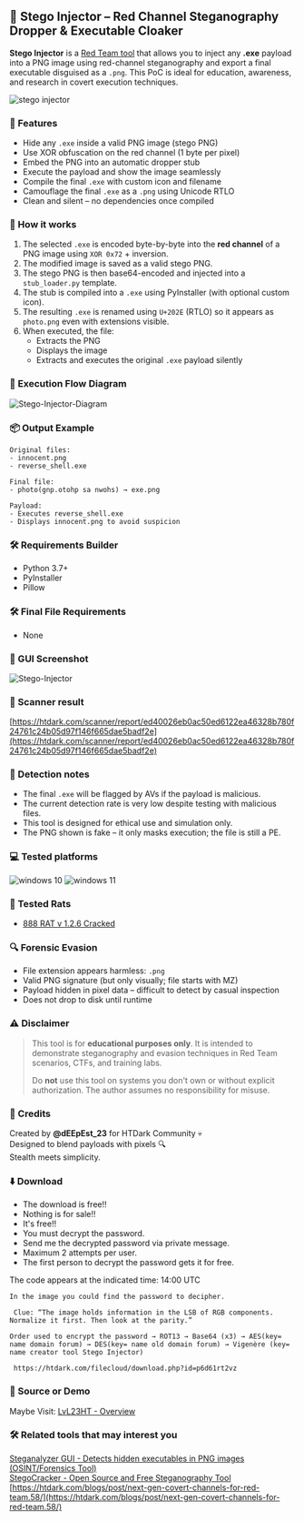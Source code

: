 
## 🧬 Stego Injector – Red Channel Steganography Dropper & Executable Cloaker

**Stego Injector** is a [Red Team tool](https://htdark.com/forums/hacking-tools.77/) that allows you to inject any **.exe** payload into a PNG image using red-channel steganography and export a final executable disguised as a `.png`. This PoC is ideal for education, awareness, and research in covert execution techniques.

![stego injector](https://i.postimg.cc/26NNzpXt/banner.png)

### 🎯 Features
- Hide any `.exe` inside a valid PNG image (stego PNG)
- Use XOR obfuscation on the red channel (1 byte per pixel)
- Embed the PNG into an automatic dropper stub
- Execute the payload and show the image seamlessly
- Compile the final `.exe` with custom icon and filename
- Camouflage the final `.exe` as a `.png` using Unicode RTLO
- Clean and silent – no dependencies once compiled

### 🧠 How it works
1. The selected `.exe` is encoded byte-by-byte into the **red channel** of a PNG image using `XOR 0x72` + inversion.
2. The modified image is saved as a valid stego PNG.
3. The stego PNG is then base64-encoded and injected into a `stub_loader.py` template.
4. The stub is compiled into a `.exe` using PyInstaller (with optional custom icon).
5. The resulting `.exe` is renamed using `U+202E` (RTLO) so it appears as `photo.png` even with extensions visible.
6. When executed, the file:
    - Extracts the PNG
    - Displays the image
    - Extracts and executes the original `.exe` payload silently

### 🧭 Execution Flow Diagram
![Stego-Injector-Diagram](https://i.postimg.cc/GhcGSHzB/Stego-Injector-Diagram.png)

### 📦 Output Example
```
Original files:
- innocent.png
- reverse_shell.exe

Final file:
- photo‮gnp.exe → (shown as photo.png)

Payload:
- Executes reverse_shell.exe
- Displays innocent.png to avoid suspicion
```

### 🛠️ Requirements Builder
- Python 3.7+
- PyInstaller
- Pillow

### 🛠️ Final File Requirements
- None

### 📸 GUI Screenshot
![Stego-Injector](https://i.postimg.cc/7Lc5HLgN/Stego-Injector.png)

### 📡 Scanner result
[https://htdark.com/scanner/report/ed40026eb0ac50ed6122ea46328b780f24761c24b05d97f146f665dae5badf2e](https://htdark.com/scanner/report/ed40026eb0ac50ed6122ea46328b780f24761c24b05d97f146f665dae5badf2e)

### 🧪 Detection notes
- The final `.exe` will be flagged by AVs if the payload is malicious.
- The current detection rate is very low despite testing with malicious files.
- This tool is designed for ethical use and simulation only.
- The PNG shown is fake – it only masks execution; the file is still a PE.

### 💻 Tested platforms
![windows 10](https://i.postimg.cc/RZYPBcbp/Windows-10.webp) ![windows 11](https://i.postimg.cc/7LTKYfFH/Windows11.webp)

### 🐀 Tested Rats
- [888 RAT v 1.2.6 Cracked](https://htdark.com/threads/888-rat-v-1-2-6-cracked.110635/)

### 🔍 Forensic Evasion
- File extension appears harmless: `.png`
- Valid PNG signature (but only visually; file starts with MZ)
- Payload hidden in pixel data – difficult to detect by casual inspection
- Does not drop to disk until runtime

### ⚠️ Disclaimer
> This tool is for **educational purposes only**. It is intended to demonstrate steganography and evasion techniques in Red Team scenarios, CTFs, and training labs.
>
> Do **not** use this tool on systems you don't own or without explicit authorization. The author assumes no responsibility for misuse.

### 🧠 Credits
Created by **@dEEpEst_23** for HTDark Community 💀  
Designed to blend payloads with pixels 🔍  
Stealth meets simplicity.

### ⬇️ Download
- The download is free!!
- Nothing is for sale!!
- It's free!!
- You must decrypt the password.
- Send me the decrypted password via private message.
- Maximum 2 attempts per user.
- The first person to decrypt the password gets it for free.

The code appears at the indicated time: 14:00 UTC  
```
In the image you could find the password to decipher.

 Clue: “The image holds information in the LSB of RGB components. Normalize it first. Then look at the parity.” 

Order used to encrypt the password → ROT13 → Base64 (x3) → AES(key= name domain forum) → DES(key= name old domain forum) → Vigenère (key= name creator tool Stego Injector)

 https://htdark.com/filecloud/download.php?id=p6d61rt2vz
```

### 🔗 Source or Demo
Maybe Visit: [LvL23HT - Overview](https://github.com/LvL23HT)

### 🛠️ Related tools that may interest you
[Steganalyzer GUI - Detects hidden executables in PNG images (OSINT/Forensics Tool)](https://htdark.com/threads/steganalyzer-gui-detects-hidden-executables-in-png-images-osint-forensics-tool.132414/)  
[StegoCracker - Open Source and Free Steganography Tool](https://htdark.com/threads/stegocracker-open-source-and-free-steganography-tool.87543/)  
[https://htdark.com/blogs/post/next-gen-covert-channels-for-red-team.58/](https://htdark.com/blogs/post/next-gen-covert-channels-for-red-team.58/)
